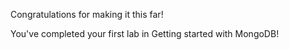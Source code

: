 Congratulations for making it this far!

You've completed your first lab in Getting started with MongoDB!

